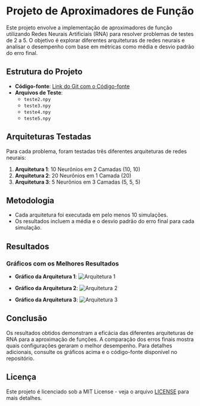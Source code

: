 # Projeto de Aproximadores de Função

Este projeto envolve a implementação de aproximadores de função utilizando Redes Neurais Artificiais (RNA) para resolver problemas de testes de 2 a 5. O objetivo é explorar diferentes arquiteturas de redes neurais e analisar o desempenho com base em métricas como média e desvio padrão do erro final.

## Estrutura do Projeto

- **Código-fonte**: [Link do Git com o Código-fonte](https://github.com/GuilhermeQuirinoS/IA_CC7711/blob/main/main.py)
- **Arquivos de Teste**: 
  - `teste2.npy`
  - `teste3.npy`
  - `teste4.npy`
  - `teste5.npy`

## Arquiteturas Testadas

Para cada problema, foram testadas três diferentes arquiteturas de redes neurais:

1. **Arquitetura 1**: 10 Neurônios em 2 Camadas (10, 10)
2. **Arquitetura 2**: 20 Neurônios em 1 Camada (20)
3. **Arquitetura 3**: 5 Neurônios em 3 Camadas (5, 5, 5)

## Metodologia

- Cada arquitetura foi executada em pelo menos 10 simulações.
- Os resultados incluem a média e o desvio padrão do erro final para cada simulação.
  
## Resultados

### Gráficos com os Melhores Resultados

- **Gráfico da Arquitetura 1**: 
![Arquitetura 1]()

- **Gráfico da Arquitetura 2**: 
![Arquitetura 2]()

- **Gráfico da Arquitetura 3**: 
![Arquitetura 3]()

## Conclusão

Os resultados obtidos demonstram a eficácia das diferentes arquiteturas de RNA para a aproximação de funções. A comparação dos erros finais mostra quais configurações geraram o melhor desempenho. Para detalhes adicionais, consulte os gráficos acima e o código-fonte disponível no repositório.

## Licença

Este projeto é licenciado sob a MIT License - veja o arquivo [LICENSE](LICENSE) para mais detalhes.
